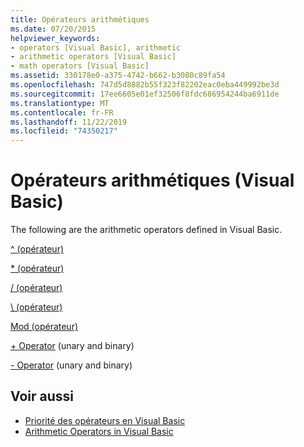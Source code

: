 ```yaml
---
title: Opérateurs arithmétiques
ms.date: 07/20/2015
helpviewer_keywords:
- operators [Visual Basic], arithmetic
- arithmetic operators [Visual Basic]
- math operators [Visual Basic]
ms.assetid: 330178e0-a375-4742-b662-b3080c89fa54
ms.openlocfilehash: 747d5d8882b55f323f82202eac0eba449992be3d
ms.sourcegitcommit: 17ee6605e01ef32506f8fdc686954244ba6911de
ms.translationtype: MT
ms.contentlocale: fr-FR
ms.lasthandoff: 11/22/2019
ms.locfileid: "74350217"
---
```

# <a name="arithmetic-operators-visual-basic"></a>Opérateurs arithmétiques (Visual Basic)
The following are the arithmetic operators defined in Visual Basic.  
  
 [^ (opérateur)](../../../visual-basic/language-reference/operators/exponentiation-operator.md)  
  
 [* (opérateur)](../../../visual-basic/language-reference/operators/multiplication-operator.md)  
  
 [/ (opérateur)](../../../visual-basic/language-reference/operators/floating-point-division-operator.md)  
  
 [\ (opérateur)](../../../visual-basic/language-reference/operators/integer-division-operator.md)  
  
 [Mod (opérateur)](../../../visual-basic/language-reference/operators/mod-operator.md)  
  
 [+ Operator](../../../visual-basic/language-reference/operators/addition-operator.md) (unary and binary)  
  
 [- Operator](../../../visual-basic/language-reference/operators/subtraction-operator.md) (unary and binary)  
  
## <a name="see-also"></a>Voir aussi

- [Priorité des opérateurs en Visual Basic](../../../visual-basic/language-reference/operators/operator-precedence.md)
- [Arithmetic Operators in Visual Basic](../../../visual-basic/programming-guide/language-features/operators-and-expressions/arithmetic-operators.md)
